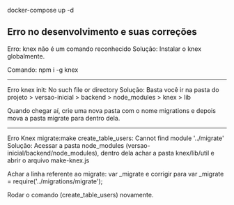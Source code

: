 docker-compose up -d

## Erro no desenvolvimento e suas correções
Erro: knex não é um comando reconhecido
Solução:
Instalar o knex globalmente.

Comando: npm i -g knex

----------------------------------------------------------------

Erro knex init: No such file or directory
Solução:
Basta você ir na pasta do projeto > versao-inicial > backend > node_modules > knex > lib

Quando chegar aí, crie uma nova pasta com o nome migrations e depois mova a pasta migrate para dentro dela.

----------------------------------------------------------------

Erro Knex migrate:make create_table_users: Cannot find module '../migrate'
Solução:
Acessar a pasta node_modules (versao-inicial/backend/node_modules), dentro dela achar a pasta knex/lib/util e abrir o arquivo make-knex.js

Achar a linha referente ao migrate: var _migrate e corrigir para var _migrate = require('../migrations/migrate');

Rodar o comando (create_table_users) novamente.